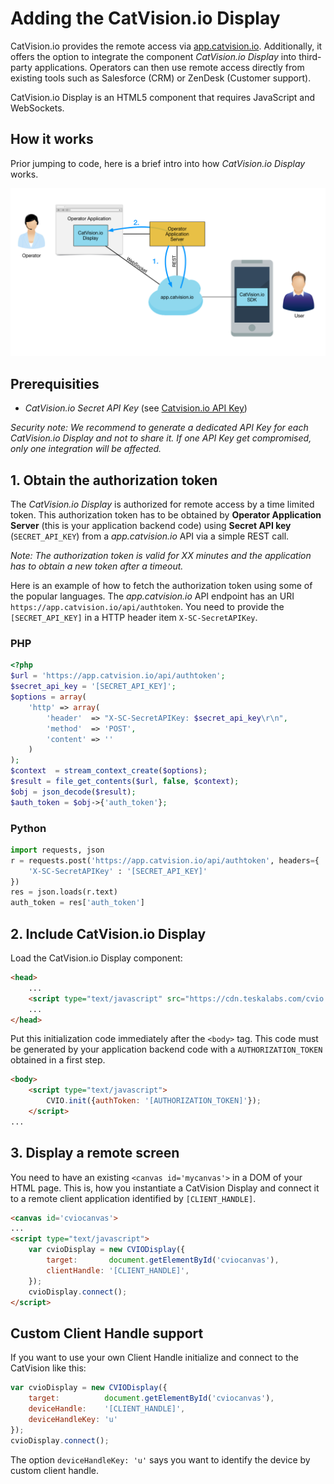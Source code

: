 # Adding the CatVision.io Display

CatVision.io provides the remote access via [app.catvision.io](https://app.catvision.io).
Additionally, it offers the option to integrate the component _CatVision.io Display_ into third-party applications. 
Operators can then use remote access directly from existing tools such as Salesforce (CRM) or ZenDesk (Customer support).

CatVision.io Display is an HTML5 component that requires JavaScript and WebSockets.

## How it works

Prior jumping to code, here is a brief intro into how _CatVision.io Display_ works.

![Add CatVision.io SDK dependency via Android Studio](../assets/cvio_display_arch.png)

## Prerequisities

 * _CatVision.io Secret API Key_ \(see [Catvision.io API Key](//get-started/api-key.md)\)

_Security note: We recommend to generate a dedicated API Key for each CatVision.io Display and not to share it. If one API Key get compromised, only one integration will be affected._

## 1. Obtain the authorization token

The _CatVision.io Display_ is authorized for remote access by a time limited token. This authorization token has to be obtained by **Operator Application Server** (this is your application backend code) using **Secret API key** \(`SECRET_API_KEY`\) from a _app.catvision.io_ API via a simple REST call.

*Note: The authorization token is valid for XX minutes and the application has to obtain a new token after a timeout.*


Here is an example of how to fetch the authorization token using some of the popular languages. The _app.catvision.io_ API endpoint has an URI `https://app.catvision.io/api/authtoken`. You need to provide the `[SECRET_API_KEY]` in a HTTP header item `X-SC-SecretAPIKey`.

### PHP

```php
<?php
$url = 'https://app.catvision.io/api/authtoken';
$secret_api_key = '[SECRET_API_KEY]';
$options = array(
    'http' => array(
        'header'  => "X-SC-SecretAPIKey: $secret_api_key\r\n",
        'method'  => 'POST',
        'content' => ''
    )
);
$context  = stream_context_create($options);
$result = file_get_contents($url, false, $context);
$obj = json_decode($result);
$auth_token = $obj->{'auth_token'};
```

### Python

```py
import requests, json
r = requests.post('https://app.catvision.io/api/authtoken', headers={
    'X-SC-SecretAPIKey' : '[SECRET_API_KEY]'
})
res = json.loads(r.text)
auth_token = res['auth_token']
```

## 2. Include CatVision.io Display

Load the CatVision.io Display component:

```html
<head>
    ...
    <script type="text/javascript" src="https://cdn.teskalabs.com/cvio.min.js"></script>
    ...
</head>
```

Put this initialization code immediately after the `<body>` tag.
This code must be generated by your application backend code with a `AUTHORIZATION_TOKEN` obtained in a first step.

```html
<body>
	<script type="text/javascript">
		CVIO.init({authToken: '[AUTHORIZATION_TOKEN]'});
	</script>
...
```

## 3. Display a remote screen

You need to have an existing `<canvas id='mycanvas'>` in a DOM of your HTML page. 
This is, how you instantiate a CatVision Display and connect it to a remote client application identified by `[CLIENT_HANDLE]`.

```html
<canvas id='cviocanvas'>
...
<script type="text/javascript">
    var cvioDisplay = new CVIODisplay({
        target:       document.getElementById('cviocanvas'),
        clientHandle: '[CLIENT_HANDLE]',
    });
    cvioDisplay.connect();
</script>
```

## Custom Client Handle support

If you want to use your own Client Handle initialize and connect to the CatVision like this:

```js
var cvioDisplay = new CVIODisplay({
    target:          document.getElementById('cviocanvas'),
    deviceHandle:    '[CLIENT_HANDLE]',
    deviceHandleKey: 'u'
});
cvioDisplay.connect();
```

The option `deviceHandleKey: 'u'` says you want to identify the device by custom client handle.


